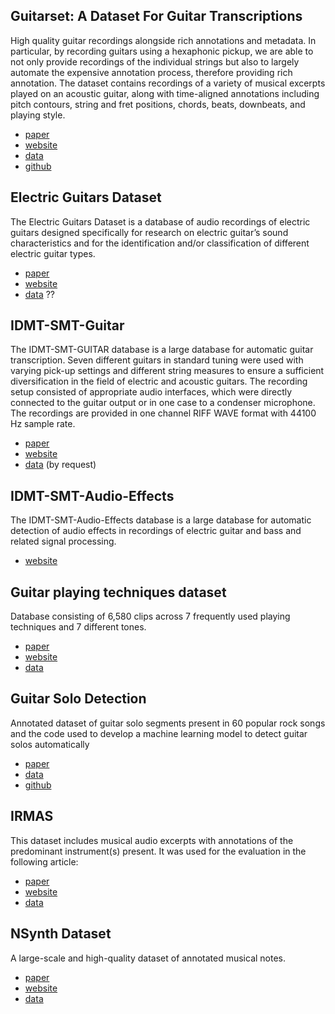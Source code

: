 ## Guitarset: A Dataset For Guitar Transcriptions

High quality guitar recordings alongside rich annotations and metadata.
In particular, by recording guitars using a hexaphonic pickup, we are able to not only provide recordings of the individual strings but also to largely automate the expensive annotation process, therefore providing rich annotation.
The dataset contains recordings of a variety of musical excerpts played on an acoustic guitar, along with time-aligned annotations including pitch contours, string and fret positions, chords, beats, downbeats, and playing style.

* [paper](https://archives.ismir.net/ismir2018/paper/000188.pdf)
* [website](https://guitarset.weebly.com)
* [data](https://zenodo.org/record/3371780#.Xk54Py2cbOQ)
* [github](https://github.com/marl/GuitarSet)

## Electric Guitars Dataset

The Electric Guitars Dataset is a database of audio recordings of electric guitars designed specifically for research on electric guitar’s sound characteristics and for the identification and/or classification of different electric guitar types.

* [paper](http://www.aes.org/e-lib/browse.cfm?elib=19549)
* [website](http://www.rptecnologias.com/research/guitar-dataset)
* [data]() ??

## IDMT-SMT-Guitar

The IDMT-SMT-GUITAR database is a large database for automatic guitar transcription. Seven different guitars in standard tuning were used with varying pick-up settings and different string measures to ensure a sufficient diversification in the field of electric and acoustic guitars. The recording setup consisted of appropriate audio interfaces, which were directly connected to the guitar output or in one case to a condenser microphone. The recordings are provided in one channel RIFF WAVE format with 44100 Hz sample rate.

* [paper](http://dafx.de/paper-archive/2014/dafx14_christian_kehling_automatic_tablature_trans.pdf)
* [website](https://www.idmt.fraunhofer.de/en/business_units/m2d/smt/guitar.html)
* [data](https://www.idmt.fraunhofer.de/en/business_units/m2d/research/published-datasets-terms.html) (by request)

## IDMT-SMT-Audio-Effects

The IDMT-SMT-Audio-Effects database is a large database for automatic detection of audio effects in recordings of electric guitar and bass and related signal processing.

* [website]( https://www.idmt.fraunhofer.de/en/business_units/m2d/smt/audio_effects.html)

## Guitar playing techniques dataset

Database consisting of 6,580 clips across 7 frequently used playing techniques and 7 different tones.

* [paper](https://pdfs.semanticscholar.org/46c4/11af36a769de3b3ee6256d619fb874f3020c.pdf)
* [website](http://mac.citi.sinica.edu.tw/GuitarTranscription/)
* [data](http://mac.citi.sinica.edu.tw/GuitarTranscription/guitar.rar)

## Guitar Solo Detection 

Annotated dataset of guitar solo segments present in 60 popular rock songs and the code used to develop a machine learning model to detect guitar solos automatically

* [paper](https://www.researchgate.net/profile/Alexander_Lerch/publication/317952097_A_Dataset_and_Method_for_Guitar_Solo_Detection_in_Rock_Music/links/595542770f7e9b591cd73a26/A-Dataset-and-Method-for-Guitar-Solo-Detection-in-Rock-Music.pdf)
* [data](https://github.com/ashispati/GuitarSoloDetection/tree/master/Dataset)
* [github](https://github.com/ashispati/GuitarSoloDetection)

## IRMAS

 This dataset includes musical audio excerpts with annotations of the predominant instrument(s) present. It was used for the evaluation in the following article:

* [paper](http://ismir2012.ismir.net/event/papers/559_ISMIR_2012.pdf)
* [website](https://www.upf.edu/web/mtg/irmas)
* [data](https://zenodo.org/record/1290750#.Xk5-IlL7RQJ)

## NSynth Dataset

A large-scale and high-quality dataset of annotated musical notes.

* [paper]()
* [website]()
* [data]()

